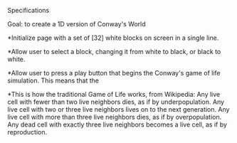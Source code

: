 Specifications

Goal: to create a 1D version of Conway's World

*Initialize page with a set of [32] white blocks on screen in a single line.

*Allow user to select a block, changing it from white to black, or black to white.

*Allow user to press a play button that begins the Conway's game of life simulation.
  This means that the 
  
*This is how the traditional Game of Life works, from Wikipedia:
  Any live cell with fewer than two live neighbors dies, as if by underpopulation.
  Any live cell with two or three live neighbors lives on to the next generation.
  Any live cell with more than three live neighbors dies, as if by overpopulation.
  Any dead cell with exactly three live neighbors becomes a live cell, as if by reproduction.
